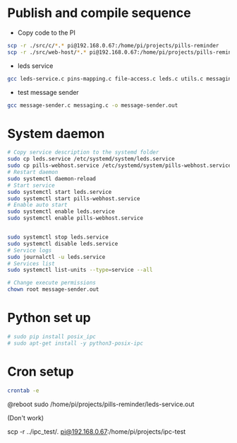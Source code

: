 # Publish and compile sequence

 - Copy code to the PI
 ```bash
scp -r ./src/c/*.* pi@192.168.0.67:/home/pi/projects/pills-reminder
scp -r ./src/web-host/*.* pi@192.168.0.67:/home/pi/projects/pills-reminder
 ```

 - leds service
 ```bash
gcc leds-service.c pins-mapping.c file-access.c leds.c utils.c messaging.c -o leds-service.out -l pigpio -l pthread
 ```
 - test message sender
 ```bash
gcc message-sender.c messaging.c -o message-sender.out
 ```

# System daemon
```bash
# Copy service description to the systemd folder
sudo cp leds.service /etc/systemd/system/leds.service
sudo cp pills-webhost.service /etc/systemd/system/pills-webhost.service
# Restart daemon
sudo systemctl daemon-reload
# Start service
sudo systemctl start leds.service
sudo systemctl start pills-webhost.service
# Enable auto start
sudo systemctl enable leds.service
sudo systemctl enable pills-webhost.service


sudo systemctl stop leds.service
sudo systemctl disable leds.service
# Service logs
sudo journalctl -u leds.service
# Services list
sudo systemctl list-units --type=service --all

# Change execute permissions
chown root message-sender.out
```


 # Python set up

```bash
# sudo pip install posix_ipc
# sudo apt-get install -y python3-posix-ipc
```

# Cron setup

```bash
crontab -e
```
@reboot sudo /home/pi/projects/pills-reminder/leds-service.out

(Don't work)

scp -r ../ipc_test/*.* pi@192.168.0.67:/home/pi/projects/ipc-test
